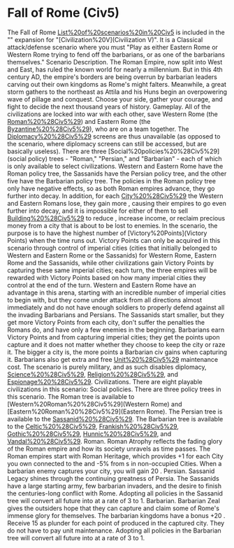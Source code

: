 # Fall of Rome (Civ5)

The Fall of Rome [List%20of%20scenarios%20in%20Civ5](scenario) is included in the "" expansion for "[Civilization%20V](Civilization V)". It is a Classical attack/defense scenario where you must "Play as either Eastern Rome or Western Rome trying to fend off the barbarians, or as one of the barbarians themselves."
Scenario Description.
The Roman Empire, now split into West and East, has ruled the known world for nearly a millennium. But in this 4th century AD, the empire's borders are being overrun by barbarian leaders carving out their own kingdoms as Rome's might falters. Meanwhile, a great storm gathers to the northeast as Attila and his Huns begin an overpowering wave of pillage and conquest. Choose your side, gather your courage, and fight to decide the next thousand years of history.
Gameplay.
All of the civilizations are locked into war with each other, save Western Rome (the [Roman%20%28Civ5%29](Romans)) and Eastern Rome (the [Byzantine%20%28Civ5%29](Byzantines)), who are on a team together. The [Diplomacy%20%28Civ5%29](diplomacy) screens are thus unavailable (as opposed to the scenario, where diplomacy screens can still be accessed, but are basically useless). There are three [Social%20policies%20%28Civ5%29](social policy) trees - "Roman," "Persian," and "Barbarian" - each of which is only available to select civilizations. Western and Eastern Rome have the Roman policy tree, the Sassanids have the Persian policy tree, and the other five have the Barbarian policy tree.
The policies in the Roman policy tree only have negative effects, so as both Roman empires advance, they go further into decay. In addition, for each [City%20%28Civ5%29](city) the Western and Eastern Romans lose, they gain more , causing their empires to go even further into decay, and it is impossible for either of them to sell [Building%20%28Civ5%29](buildings) to reduce , increase income, or reclaim precious money from a city that is about to be lost to enemies.
In the scenario, the purpose is to have the highest number of [Victory%20Points](Victory Points) when the time runs out. Victory Points can only be acquired in this scenario through control of imperial cities (cities that initially belonged to Western and Eastern Rome or the Sassanids) for Western Rome, Eastern Rome and the Sassanids, while other civilizations gain Victory Points by capturing these same imperial cities; each turn, the three empires will be rewarded with Victory Points based on how many imperial cities they control at the end of the turn. Western and Eastern Rome have an advantage in this arena, starting with an incredible number of imperial cities to begin with, but they come under attack from all directions almost immediately and do not have enough soldiers to properly defend against all the invading Barbarians and Persians. The Sassanids start smaller, but they get more Victory Points from each city, don't suffer the penalties the Romans do, and have only a few enemies in the beginning. Barbarians earn Victory Points and from capturing imperial cities; they get the points upon capture and it does not matter whether they choose to keep the city or raze it. The bigger a city is, the more points a Barbarian civ gains when capturing it. Barbarians also get extra and free [Unit%20%28Civ5%29](unit) maintenance cost.
The scenario is purely military, and as such disables diplomacy, [Science%20%28Civ5%29](science), [Religion%20%28Civ5%29](religion), and [Espionage%20%28Civ5%29](espionage).
Civilizations.
There are eight playable civilizations in this scenario:
Social policies.
There are three policy trees in this scenario. The Roman tree is available to [Western%20Roman%20%28Civ5%29](Western Rome) and [Eastern%20Roman%20%28Civ5%29](Eastern Rome). The Persian tree is available to the [Sassanid%20%28Civ5%29](Sassanids). The Barbarian tree is available to the [Celtic%20%28Civ5%29](Celts), [Frankish%20%28Civ5%29](Franks), [Gothic%20%28Civ5%29](Goths), [Hunnic%20%28Civ5%29](Huns), and [Vandal%20%28Civ5%29](Vandals).
Roman.
Roman Atrophy reflects the fading glory of the Roman empire and how its society unravels as time passes.
The Roman empires start with Roman Heritage, which provides +1 for each City you own connected to the and -5% from s in non-occupied Cities.
When a barbarian enemy captures your city, you will gain 20 .
Persian.
Sassanid Legacy shines through the continuing greatness of Persia. The Sassanids have a large starting army, few barbarian invaders, and the desire to finish the centuries-long conflict with Rome.
Adopting all policies in the Sassanid tree will convert all future into at a rate of 3 to 1.
Barbarian.
Barbarian Zeal gives the outsiders hope that they can capture and claim some of Rome's immense glory for themselves.
The barbarian kingdoms have a bonus +20 . Receive 15 as plunder for each point of produced in the captured city. They do not have to pay unit maintenance.
Adopting all policies in the Barbarian tree will convert all future into at a rate of 3 to 1.